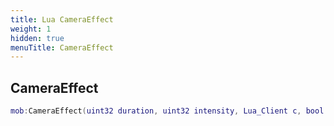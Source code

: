 ```yaml
---
title: Lua CameraEffect
weight: 1
hidden: true
menuTitle: CameraEffect
---
```

## CameraEffect
```lua
mob:CameraEffect(uint32 duration, uint32 intensity, Lua_Client c, bool global); -- void
```